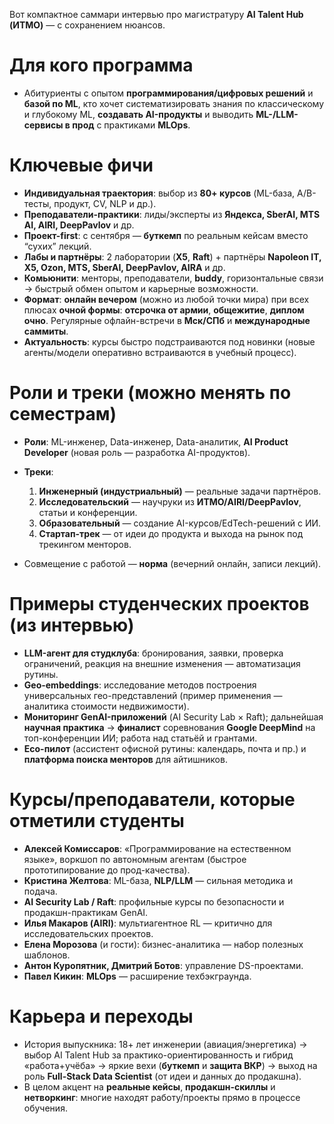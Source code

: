 Вот компактное саммари интервью про магистратуру **AI Talent Hub (ИТМО)** — с сохранением нюансов.

# Для кого программа

* Абитуриенты с опытом **программирования/цифровых решений** и **базой по ML**, кто хочет систематизировать знания по классическому и глубокому ML, **создавать AI-продукты** и выводить **ML-/LLM-сервисы в прод** с практиками **MLOps**.

# Ключевые фичи

* **Индивидуальная траектория**: выбор из **80+ курсов** (ML-база, A/B-тесты, продукт, CV, NLP и др.).
* **Преподаватели-практики**: лиды/эксперты из **Яндекса, SberAI, MTS AI, AIRI, DeepPavlov** и др.
* **Проект-first**: с сентября — **буткемп** по реальным кейсам вместо “сухих” лекций.
* **Лабы и партнёры**: 2 лаборатории (**X5**, **Raft**) + партнёры **Napoleon IT, X5, Ozon, MTS, SberAI, DeepPavlov, AIRA** и др.
* **Комьюнити**: менторы, преподаватели, **buddy**, горизонтальные связи → быстрый обмен опытом и карьерные возможности.
* **Формат**: **онлайн вечером** (можно из любой точки мира) при всех плюсах **очной формы**: **отсрочка от армии**, **общежитие**, **диплом очно**. Регулярные офлайн-встречи в **Мск/СПб** и **международные саммиты**.
* **Актуальность**: курсы быстро подстраиваются под новинки (новые агенты/модели оперативно встраиваются в учебный процесс).

# Роли и треки (можно менять по семестрам)

* **Роли**: ML-инженер, Data-инженер, Data-аналитик, **AI Product Developer** (новая роль — разработка AI-продуктов).
* **Треки**:

  1. **Инженерный (индустриальный)** — реальные задачи партнёров.
  2. **Исследовательский** — научруки из **ИТМО/AIRI/DeepPavlov**, статьи и конференции.
  3. **Образовательный** — создание AI-курсов/EdTech-решений с ИИ.
  4. **Стартап-трек** — от идеи до продукта и выхода на рынок под трекингом менторов.
* Совмещение с работой — **норма** (вечерний онлайн, записи лекций).

# Примеры студенческих проектов (из интервью)

* **LLM-агент для студклуба**: бронирования, заявки, проверка ограничений, реакция на внешние изменения — автоматизация рутины.
* **Geo-embeddings**: исследование методов построения универсальных гео-представлений (пример применения — аналитика стоимости недвижимости).
* **Мониторинг GenAI-приложений** (AI Security Lab × Raft); дальнейшая **научная практика** → **финалист** соревнования **Google DeepMind** на топ-конференции ИИ; работа над статьёй и грантами.
* **Eco-пилот** (ассистент офисной рутины: календарь, почта и пр.) и **платформа поиска менторов** для айтишников.

# Курсы/преподаватели, которые отметили студенты

* **Алексей Комиссаров**: «Программирование на естественном языке», воркшоп по автономным агентам (быстрое прототипирование до прод-качества).
* **Кристина Желтова**: ML-база, **NLP/LLM** — сильная методика и подача.
* **AI Security Lab / Raft**: профильные курсы по безопасности и продакшн-практикам GenAI.
* **Илья Макаров (AIRI)**: мультиагентное RL — критично для исследовательских проектов.
* **Елена Морозова** (и гости): бизнес-аналитика — набор полезных шаблонов.
* **Антон Куропятник, Дмитрий Ботов**: управление DS-проектами.
* **Павел Кикин**: **MLOps** — расширение техбэкграунда.

# Карьера и переходы

* История выпускника: 18+ лет инженерии (авиация/энергетика) → выбор AI Talent Hub за практико-ориентированность и гибрид «работа+учёба» → яркие вехи (**буткемп** и **защита ВКР**) → выход на роль **Full-Stack Data Scientist** (от идеи и данных до продакшна).
* В целом акцент на **реальные кейсы**, **продакшн-скиллы** и **нетворкинг**: многие находят работу/проекты прямо в процессе обучения.
